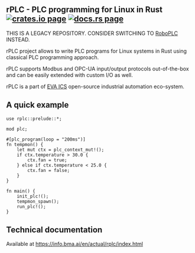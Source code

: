 <h2>
  rPLC - PLC programming for Linux in Rust
  <a href="https://crates.io/crates/rplc"><img alt="crates.io page" src="https://img.shields.io/crates/v/rplc.svg"></img></a>
  <a href="https://docs.rs/rplc"><img alt="docs.rs page" src="https://docs.rs/rplc/badge.svg"></img></a>
</h2>

THIS IS A LEGACY REPOSITORY. CONSIDER SWITCHING TO [RoboPLC](https://github.com/roboplc/roboplc) INSTEAD.

rPLC project allows to write PLC programs for Linux systems in Rust using
classical PLC programming approach.

rPLC supports Modbus and OPC-UA input/output protocols out-of-the-box and can
be easily extended with custom I/O as well.

rPLC is a part of [EVA ICS](https://www.eva-ics.com) open-source industrial
automation eco-system.

## A quick example

```rust,ignore
use rplc::prelude::*;

mod plc;

#[plc_program(loop = "200ms")]
fn tempmon() {
    let mut ctx = plc_context_mut!();
    if ctx.temperature > 30.0 {
        ctx.fan = true;
    } else if ctx.temperature < 25.0 {
        ctx.fan = false;
    }
}

fn main() {
    init_plc!();
    tempmon_spawn();
    run_plc!();
}
```

## Technical documentation

Available at <https://info.bma.ai/en/actual/rplc/index.html>
